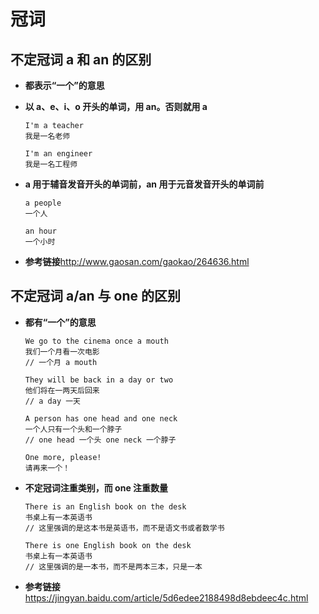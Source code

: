 # 冠词

## 不定冠词 a 和 an 的区别

- **都表示“一个”的意思**

- **以 a、e、i、o 开头的单词，用 an。否则就用 a**

  ```
  I'm a teacher
  我是一名老师

  I'm an engineer
  我是一名工程师
  ```

- **a 用于辅音发音开头的单词前，an 用于元音发音开头的单词前**

  ```
  a people
  一个人

  an hour
  一个小时
  ```

- **参考链接**<http://www.gaosan.com/gaokao/264636.html>

## 不定冠词 a/an 与 one 的区别

- **都有“一个”的意思**

  ```
  We go to the cinema once a mouth
  我们一个月看一次电影
  // 一个月 a mouth

  They will be back in a day or two
  他们将在一两天后回来
  // a day 一天

  A person has one head and one neck
  一个人只有一个头和一个脖子
  // one head 一个头 one neck 一个脖子

  One more, please!
  请再来一个！
  ```

- **不定冠词注重类别，而 one 注重数量**

  ```
  There is an English book on the desk
  书桌上有一本英语书
  // 这里强调的是这本书是英语书，而不是语文书或者数学书

  There is one English book on the desk
  书桌上有一本英语书
  // 这里强调的是一本书，而不是两本三本，只是一本
  ```

- **参考链接**<https://jingyan.baidu.com/article/5d6edee2188498d8ebdeec4c.html>
